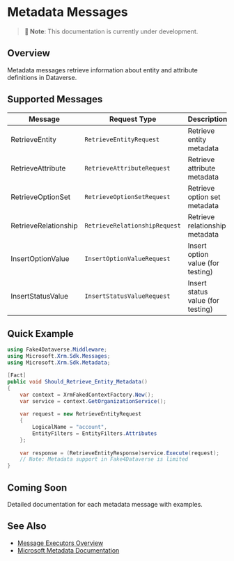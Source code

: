 # Metadata Messages

> **📝 Note**: This documentation is currently under development.

## Overview

Metadata messages retrieve information about entity and attribute definitions in Dataverse.

## Supported Messages

| Message | Request Type | Description |
|---------|-------------|-------------|
| RetrieveEntity | `RetrieveEntityRequest` | Retrieve entity metadata |
| RetrieveAttribute | `RetrieveAttributeRequest` | Retrieve attribute metadata |
| RetrieveOptionSet | `RetrieveOptionSetRequest` | Retrieve option set metadata |
| RetrieveRelationship | `RetrieveRelationshipRequest` | Retrieve relationship metadata |
| InsertOptionValue | `InsertOptionValueRequest` | Insert option value (for testing) |
| InsertStatusValue | `InsertStatusValueRequest` | Insert status value (for testing) |

## Quick Example

```csharp
using Fake4Dataverse.Middleware;
using Microsoft.Xrm.Sdk.Messages;
using Microsoft.Xrm.Sdk.Metadata;

[Fact]
public void Should_Retrieve_Entity_Metadata()
{
    var context = XrmFakedContextFactory.New();
    var service = context.GetOrganizationService();
    
    var request = new RetrieveEntityRequest
    {
        LogicalName = "account",
        EntityFilters = EntityFilters.Attributes
    };
    
    var response = (RetrieveEntityResponse)service.Execute(request);
    // Note: Metadata support in Fake4Dataverse is limited
}
```

## Coming Soon

Detailed documentation for each metadata message with examples.

## See Also

- [Message Executors Overview](./README.md)
- [Microsoft Metadata Documentation](https://learn.microsoft.com/en-us/power-apps/developer/data-platform/metadata-services)
